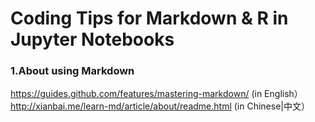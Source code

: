 # Coding Tips for Markdown & R in Jupyter Notebooks

### 1.About using Markdown <br>
https://guides.github.com/features/mastering-markdown/ (in English）<br>
http://xianbai.me/learn-md/article/about/readme.html (in Chinese|中文）
